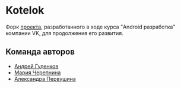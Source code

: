 
# Kotelok

Форк [проекта](https://github.com/MariaMsu/Kotelok), разработанного в ходе курса "Android разработка" компании VK, для продолжения его развития.

## Команда авторов

- [Андрей Гуденков](https://github.com/andreyhoco)
- [Мария Черепнина](https://github.com/MariaMsu)
- [Александра Первушина](https://github.com/queenofpigeons)
